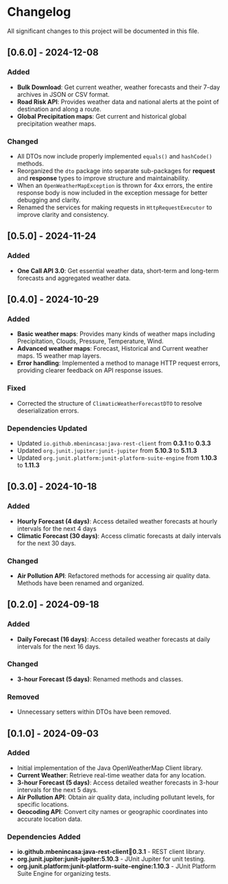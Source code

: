 # Changelog

All significant changes to this project will be documented in this file.

## [0.6.0] - 2024-12-08

### Added
- **Bulk Download**: Get current weather, weather forecasts and their 7-day archives in JSON or CSV format.
- **Road Risk API**: Provides weather data and national alerts at the point of destination and along a route.
- **Global Precipitation maps**: Get current and historical global precipitation weather maps.

### Changed
- All DTOs now include properly implemented `equals()` and `hashCode()` methods.
- Reorganized the `dto` package into separate sub-packages for **request** and **response** types to improve structure and maintainability.
- When an `OpenWeatherMapException` is thrown for 4xx errors, the entire response body is now included in the exception message for better debugging and clarity.
- Renamed the services for making requests in `HttpRequestExecutor` to improve clarity and consistency.

## [0.5.0] - 2024-11-24

### Added
- **One Call API 3.0**: Get essential weather data, short-term and long-term forecasts and aggregated weather data.

## [0.4.0] - 2024-10-29

### Added
- **Basic weather maps**: Provides many kinds of weather maps including Precipitation, Clouds, Pressure, Temperature, Wind.
- **Advanced weather maps**: Forecast, Historical and Current weather maps. 15 weather map layers.
- **Error handling**: Implemented a method to manage HTTP request errors, providing clearer feedback on API response issues.

### Fixed
- Corrected the structure of `ClimaticWeatherForecastDTO` to resolve deserialization errors.

### Dependencies Updated
- Updated `io.github.mbenincasa:java-rest-client` from **0.3.1** to **0.3.3**
- Updated `org.junit.jupiter:junit-jupiter` from **5.10.3** to **5.11.3**
- Updated `org.junit.platform:junit-platform-suite-engine` from **1.10.3** to **1.11.3**

## [0.3.0] - 2024-10-18

### Added
- **Hourly Forecast (4 days)**: Access detailed weather forecasts at hourly intervals for the next 4 days
- **Climatic Forecast (30 days)**: Access climatic forecasts at daily intervals for the next 30 days.

### Changed
- **Air Pollution API**: Refactored methods for accessing air quality data. Methods have been renamed and organized.

## [0.2.0] - 2024-09-18

### Added
- **Daily Forecast (16 days)**: Access detailed weather forecasts at daily intervals for the next 16 days.

### Changed
- **3-hour Forecast (5 days)**: Renamed methods and classes.

### Removed
- Unnecessary setters within DTOs have been removed.

## [0.1.0] - 2024-09-03

### Added
- Initial implementation of the Java OpenWeatherMap Client library.
- **Current Weather**: Retrieve real-time weather data for any location.
- **3-hour Forecast (5 days)**: Access detailed weather forecasts in 3-hour intervals for the next 5 days.
- **Air Pollution API**: Obtain air quality data, including pollutant levels, for specific locations.
- **Geocoding API**: Convert city names or geographic coordinates into accurate location data.

### Dependencies Added
- **io.github.mbenincasa:java-rest-client:jar:0.3.1** - REST client library.
- **org.junit.jupiter:junit-jupiter:5.10.3** - JUnit Jupiter for unit testing.
- **org.junit.platform:junit-platform-suite-engine:1.10.3** - JUnit Platform Suite Engine for organizing tests.
